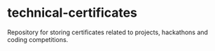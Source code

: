 # technical-certificates
Repository for storing certificates related to projects, hackathons and coding competitions.
